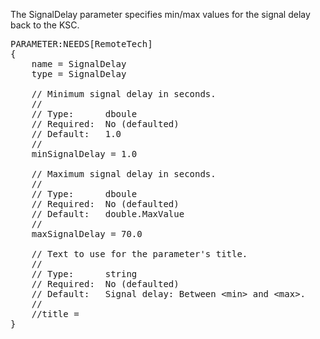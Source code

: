 The SignalDelay parameter specifies min/max values for the signal delay back to the KSC.

<pre>
PARAMETER:NEEDS[RemoteTech]
{
    name = SignalDelay
    type = SignalDelay

    // Minimum signal delay in seconds.
    //
    // Type:      dboule
    // Required:  No (defaulted)
    // Default:   1.0
    //
    minSignalDelay = 1.0

    // Maximum signal delay in seconds.
    //
    // Type:      dboule
    // Required:  No (defaulted)
    // Default:   double.MaxValue
    //
    maxSignalDelay = 70.0

    // Text to use for the parameter's title.
    //
    // Type:      string
    // Required:  No (defaulted)
    // Default:   Signal delay: Between &lt;min&gt; and &lt;max&gt;.
    //
    //title =
}
</pre>
